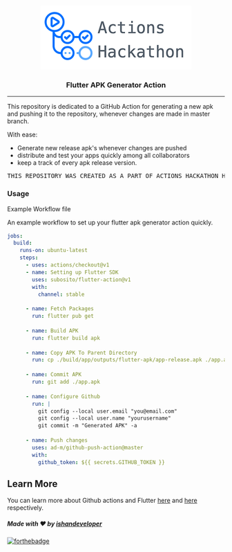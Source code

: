 <center>
<img src="./assets/hero.png"><br>
<h3> Flutter APK Generator Action</h3>
<hr>
</center>

This repository is dedicated to a GitHub Action for generating a new apk and pushing it to the repository, whenever changes are made in master branch.

With ease:

  - Generate new release apk's whenever changes are pushed
  - distribute and test your apps quickly among all collaborators
  - keep a track of every apk release version.

<pre>
THIS REPOSITORY WAS CREATED AS A PART OF ACTIONS HACKATHON HOSTED BY DEV.TO AND GITHUB,
</pre>


### Usage
Example Workflow file

An example workflow to set up your flutter apk generator action quickly.

```yaml
jobs:
  build:
    runs-on: ubuntu-latest
    steps:
      - uses: actions/checkout@v1
      - name: Setting up Flutter SDK
        uses: subosito/flutter-action@v1
        with:
          channel: stable

      - name: Fetch Packages
        run: flutter pub get

      - name: Build APK
        run: flutter build apk

      - name: Copy APK To Parent Directory
        run: cp ./build/app/outputs/flutter-apk/app-release.apk ./app.apk

      - name: Commit APK
        run: git add ./app.apk

      - name: Configure Github
        run: |
          git config --local user.email "you@email.com"
          git config --local user.name "yourusername"
          git commit -m "Generated APK" -a

      - name: Push changes
        uses: ad-m/github-push-action@master
        with:
          github_token: ${{ secrets.GITHUB_TOKEN }}

```

## Learn More

You can learn more about Github actions and Flutter [here](https://docs.github.com/en/actions) and [here](https://flutter.dev/docs) respectively.

##### Made with ♥ by <a href="https://github.com/ishandeveloper">ishandeveloper</a>

[![forthebadge](https://forthebadge.com/images/badges/built-with-love.svg)](https://github.com/ishandeveloper)
